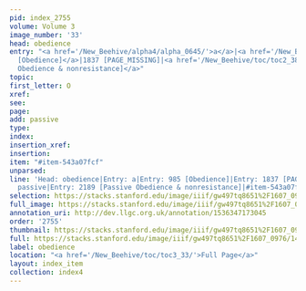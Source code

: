 ```yaml
---
pid: index_2755
volume: Volume 3
image_number: '33'
head: obedience
entry: "<a href='/New_Beehive/alpha4/alpha_0645/'>a</a>|<a href='/New_Beehive/toc/toc2_183/'>985
  [Obedience]</a>|1837 [PAGE_MISSING]|<a href='/New_Beehive/toc/toc2_384/'>2189 [Passive
  Obedience & nonresistance]</a>"
topic: 
first_letter: O
xref: 
see: 
page: 
add: passive
type: 
index: 
insertion_xref: 
insertion: 
item: "#item-543a07fcf"
unparsed: 
line: 'Head: obedience|Entry: a|Entry: 985 [Obedience]|Entry: 1837 [PAGE_MISSING]|Add:
  passive|Entry: 2189 [Passive Obedience & nonresistance]|#item-543a07fcf'
selection: https://stacks.stanford.edu/image/iiif/gw497tq8651%2F1607_0976/147,1643,787,258/full/0/default.jpg
full_image: https://stacks.stanford.edu/image/iiif/gw497tq8651%2F1607_0976/full/full/0/default.jpg
annotation_uri: http://dev.llgc.org.uk/annotation/1536347173045
order: '2755'
thumbnail: https://stacks.stanford.edu/image/iiif/gw497tq8651%2F1607_0976/147,1643,787,258/150,/0/default.jpg
full: https://stacks.stanford.edu/image/iiif/gw497tq8651%2F1607_0976/147,1643,787,258/full/0/default.jpg
label: obedience
location: "<a href='/New_Beehive/toc/toc3_33/'>Full Page</a>"
layout: index_item
collection: index4
---
```

